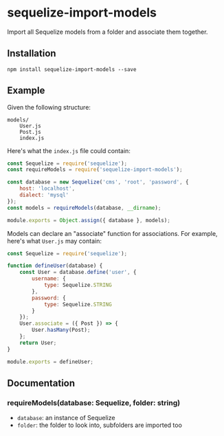 # sequelize-import-models

Import all Sequelize models from a folder and associate them together.

## Installation

```
npm install sequelize-import-models --save
```

## Example

Given the following structure:

```
models/
    User.js
    Post.js
    index.js
```

Here's what the `index.js` file could contain:

```js
const Sequelize = require('sequelize');
const requireModels = require('sequelize-import-models');

const database = new Sequelize('cms', 'root', 'password', {
    host: 'localhost',
    dialect: 'mysql'
});
const models = requireModels(database, __dirname);

module.exports = Object.assign({ database }, models);
```

Models can declare an "associate" function for associations.
For example, here's what `User.js` may contain:

```js
const Sequelize = require('sequelize');

function defineUser(database) {
    const User = database.define('user', {
        username: {
            type: Sequelize.STRING
        },
        password: {
            type: Sequelize.STRING
        }
    });
    User.associate = ({ Post }) => {
        User.hasMany(Post);
    };
    return User;
}

module.exports = defineUser;
```

## Documentation

### requireModels(database: Sequelize, folder: string)

* `database`: an instance of Sequelize
* `folder`: the folder to look into, subfolders are imported too
